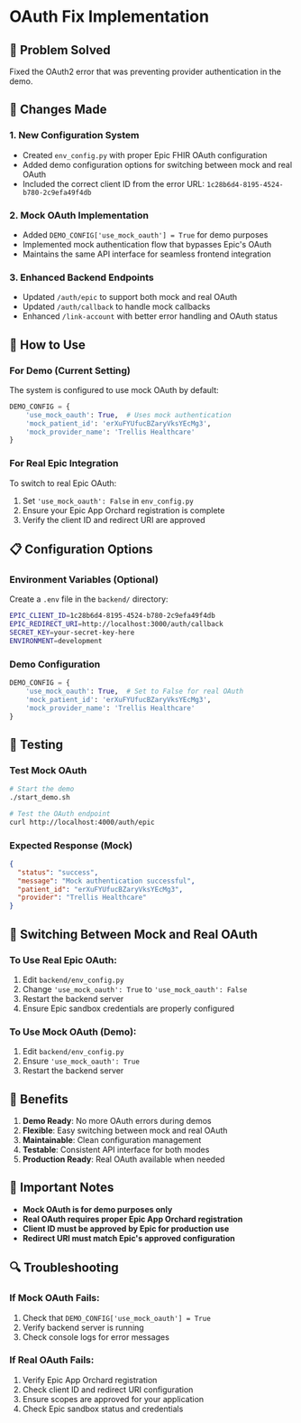 # OAuth Fix Implementation

## 🎯 **Problem Solved**
Fixed the OAuth2 error that was preventing provider authentication in the demo.

## 🔧 **Changes Made**

### 1. **New Configuration System**
- Created `env_config.py` with proper Epic FHIR OAuth configuration
- Added demo configuration options for switching between mock and real OAuth
- Included the correct client ID from the error URL: `1c28b6d4-8195-4524-b780-2c9efa49f4db`

### 2. **Mock OAuth Implementation**
- Added `DEMO_CONFIG['use_mock_oauth'] = True` for demo purposes
- Implemented mock authentication flow that bypasses Epic's OAuth
- Maintains the same API interface for seamless frontend integration

### 3. **Enhanced Backend Endpoints**
- Updated `/auth/epic` to support both mock and real OAuth
- Updated `/auth/callback` to handle mock callbacks
- Enhanced `/link-account` with better error handling and OAuth status

## 🚀 **How to Use**

### **For Demo (Current Setting)**
The system is configured to use mock OAuth by default:
```python
DEMO_CONFIG = {
    'use_mock_oauth': True,  # Uses mock authentication
    'mock_patient_id': 'erXuFYUfucBZaryVksYEcMg3',
    'mock_provider_name': 'Trellis Healthcare'
}
```

### **For Real Epic Integration**
To switch to real Epic OAuth:
1. Set `'use_mock_oauth': False` in `env_config.py`
2. Ensure your Epic App Orchard registration is complete
3. Verify the client ID and redirect URI are approved

## 📋 **Configuration Options**

### **Environment Variables (Optional)**
Create a `.env` file in the `backend/` directory:
```bash
EPIC_CLIENT_ID=1c28b6d4-8195-4524-b780-2c9efa49f4db
EPIC_REDIRECT_URI=http://localhost:3000/auth/callback
SECRET_KEY=your-secret-key-here
ENVIRONMENT=development
```

### **Demo Configuration**
```python
DEMO_CONFIG = {
    'use_mock_oauth': True,  # Set to False for real OAuth
    'mock_patient_id': 'erXuFYUfucBZaryVksYEcMg3',
    'mock_provider_name': 'Trellis Healthcare'
}
```

## 🧪 **Testing**

### **Test Mock OAuth**
```bash
# Start the demo
./start_demo.sh

# Test the OAuth endpoint
curl http://localhost:4000/auth/epic
```

### **Expected Response (Mock)**
```json
{
  "status": "success",
  "message": "Mock authentication successful",
  "patient_id": "erXuFYUfucBZaryVksYEcMg3",
  "provider": "Trellis Healthcare"
}
```

## 🔄 **Switching Between Mock and Real OAuth**

### **To Use Real Epic OAuth:**
1. Edit `backend/env_config.py`
2. Change `'use_mock_oauth': True` to `'use_mock_oauth': False`
3. Restart the backend server
4. Ensure Epic sandbox credentials are properly configured

### **To Use Mock OAuth (Demo):**
1. Edit `backend/env_config.py`
2. Ensure `'use_mock_oauth': True`
3. Restart the backend server

## 🎉 **Benefits**

1. **Demo Ready**: No more OAuth errors during demos
2. **Flexible**: Easy switching between mock and real OAuth
3. **Maintainable**: Clean configuration management
4. **Testable**: Consistent API interface for both modes
5. **Production Ready**: Real OAuth available when needed

## 🚨 **Important Notes**

- **Mock OAuth is for demo purposes only**
- **Real OAuth requires proper Epic App Orchard registration**
- **Client ID must be approved by Epic for production use**
- **Redirect URI must match Epic's approved configuration**

## 🔍 **Troubleshooting**

### **If Mock OAuth Fails:**
1. Check that `DEMO_CONFIG['use_mock_oauth'] = True`
2. Verify backend server is running
3. Check console logs for error messages

### **If Real OAuth Fails:**
1. Verify Epic App Orchard registration
2. Check client ID and redirect URI configuration
3. Ensure scopes are approved for your application
4. Check Epic sandbox status and credentials
